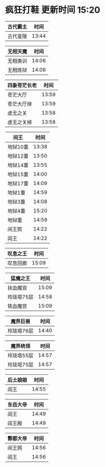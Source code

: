 # 疯狂打鞋 更新时间 15:20

| 古代霸主   | 时间    |
|--------|-------|
| 古代皇陵 | 13:44 |

| 无相天魔   | 时间    |
|--------|-------|
| 无相类训 | 14:06 |
| 无相炼狱 | 14:06 |

| 四象苍茫长老   | 时间    |
|--------|-------|
| 苍茫大厅 | 13:59 |
| 苍茫大厅掉 | 13:59 |
| 虚无之关 | 13:58 |
| 虚无之关掉 | 13:58 |

| 间王   | 时间    |
|--------|-------|
| 地狱10重 | 13:38 |
| 地狱12重 | 13:50 |
| 地狱14重 | 13:55 |
| 地狱15重 | 14:00 |
| 地狱17重 | 14:09 |
| 地狱1重 | 14:59 |
| 地狱3重 | 14:08 |
| 地狱4重 | 15:20 |
| 地狱重 | 14:59 |
| 间王熙 | 14:22 |
| 阎王 | 14:22 |

| 叹息之王   | 时间    |
|--------|-------|
| 叹息回廊 | 15:09 |

| 猛魔之王   | 时间    |
|--------|-------|
| 扶血魔宫 | 15:09 |
| 玲珑塔75层 | 14:58 |
| 铁血魔宫 | 15:09 |

| 魔界巨兽   | 时间    |
|--------|-------|
| 玲珑塔76层 | 14:40 |

| 魔界统领   | 时间    |
|--------|-------|
| 玲珑塔55层 | 14:57 |
| 玲珑塔75层 | 14:57 |

| 后土娘娘   | 时间    |
|--------|-------|
| 阎王 | 14:55 |

| 东岳大帝   | 时间    |
|--------|-------|
| 阎王 | 14:49 |
| 阎王殿 | 14:49 |

| 酆都大帝   | 时间    |
|--------|-------|
| 间王网 | 14:56 |
| 阎王 | 14:56 |